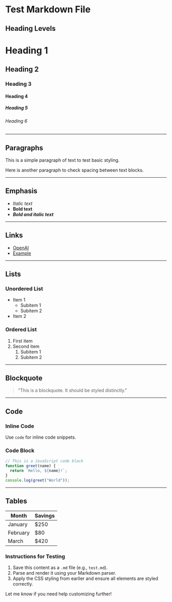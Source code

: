 # Test Markdown File

## Heading Levels

# Heading 1

## Heading 2

### Heading 3

#### Heading 4

##### Heading 5

###### Heading 6

---

## Paragraphs

This is a simple paragraph of text to test basic styling.

Here is another paragraph to check spacing between text blocks.

---

## Emphasis

- _Italic text_
- **Bold text**
- **_Bold and italic text_**

---

## Links

- [OpenAI](https://openai.com)
- [Example](https://example.com)

---

## Lists

### Unordered List

- Item 1
  - Subitem 1
  - Subitem 2
- Item 2

### Ordered List

1. First item
2. Second item
   1. Subitem 1
   2. Subitem 2

---

## Blockquote

> "This is a blockquote. It should be styled distinctly."

---

## Code

### Inline Code

Use `code` for inline code snippets.

### Code Block

```javascript
// This is a JavaScript code block
function greet(name) {
  return `Hello, ${name}!`;
}
console.log(greet("World"));
```

---

## Tables

| Month    | Savings |
| -------- | ------- |
| January  | $250    |
| February | $80     |
| March    | $420    |


### Instructions for Testing
1. Save this content as a `.md` file (e.g., `test.md`).
2. Parse and render it using your Markdown parser.
3. Apply the CSS styling from earlier and ensure all elements are styled correctly.

Let me know if you need help customizing further!
